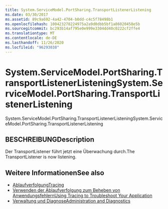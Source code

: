 ```yaml
---
title: System.ServiceModel.PortSharing.TransportListenerListening
ms.date: 03/30/2017
ms.assetid: 89c9a692-4a42-4704-b0dd-c4c5f78498b1
ms.openlocfilehash: 100423278224975a2a9d0dbb5bf1a86020458e5b
ms.sourcegitcommit: bc293b14af795e0e999e3304dd40c0222cf2ffe4
ms.translationtype: MT
ms.contentlocale: de-DE
ms.lasthandoff: 11/26/2020
ms.locfileid: "96293038"
---
```

# <a name="systemservicemodelportsharingtransportlistenerlistening"></a><span data-ttu-id="b9ae7-102">System.ServiceModel.PortSharing.TransportListenerListening</span><span class="sxs-lookup"><span data-stu-id="b9ae7-102">System.ServiceModel.PortSharing.TransportListenerListening</span></span>

<span data-ttu-id="b9ae7-103">System.ServiceModel.PortSharing.TransportListenerListening</span><span class="sxs-lookup"><span data-stu-id="b9ae7-103">System.ServiceModel.PortSharing.TransportListenerListening</span></span>  
  
## <a name="description"></a><span data-ttu-id="b9ae7-104">BESCHREIBUNG</span><span class="sxs-lookup"><span data-stu-id="b9ae7-104">Description</span></span>  

 <span data-ttu-id="b9ae7-105">Der TransportListener führt jetzt eine Überwachung durch.</span><span class="sxs-lookup"><span data-stu-id="b9ae7-105">The TransportListener is now listening.</span></span>  
  
## <a name="see-also"></a><span data-ttu-id="b9ae7-106">Weitere Informationen</span><span class="sxs-lookup"><span data-stu-id="b9ae7-106">See also</span></span>

- [<span data-ttu-id="b9ae7-107">Ablaufverfolgung</span><span class="sxs-lookup"><span data-stu-id="b9ae7-107">Tracing</span></span>](index.md)
- [<span data-ttu-id="b9ae7-108">Verwenden der Ablaufverfolgung zum Beheben von Anwendungsfehlern</span><span class="sxs-lookup"><span data-stu-id="b9ae7-108">Using Tracing to Troubleshoot Your Application</span></span>](using-tracing-to-troubleshoot-your-application.md)
- [<span data-ttu-id="b9ae7-109">Verwaltung und Diagnose</span><span class="sxs-lookup"><span data-stu-id="b9ae7-109">Administration and Diagnostics</span></span>](../index.md)
